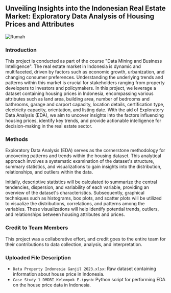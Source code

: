 ## Unveiling Insights into the Indonesian Real Estate Market: Exploratory Data Analysis of Housing Prices and Attributes

![Rumah](https://encrypted-tbn0.gstatic.com/images?q=tbn:ANd9GcRroeoHYUHyLQSZM8xwWn8ATRGNhU-YDMkLW2fQg6901Q&s) <br>

### Introduction
This project is conducted as part of the course "Data Mining and Business Intelligence". The real estate market in Indonesia is dynamic and multifaceted, driven by factors such as economic growth, urbanization, and changing consumer preferences. Understanding the underlying trends and patterns within this market is crucial for stakeholders ranging from property developers to investors and policymakers. In this project, we leverage a dataset containing housing prices in Indonesia, encompassing various attributes such as land area, building area, number of bedrooms and bathrooms, garage and carport capacity, location details, certification type, electricity capacity, orientation, and listing date. With the aid of Exploratory Data Analysis (EDA), we aim to uncover insights into the factors influencing housing prices, identify key trends, and provide actionable intelligence for decision-making in the real estate sector.

### Methods
Exploratory Data Analysis (EDA) serves as the cornerstone methodology for uncovering patterns and trends within the housing dataset. This analytical approach involves a systematic examination of the dataset's structure, summary statistics, and visualizations to gain insights into the distribution, relationships, and outliers within the data.

Initially, descriptive statistics will be calculated to summarize the central tendencies, dispersion, and variability of each variable, providing an overview of the dataset's characteristics. Subsequently, graphical techniques such as histograms, box plots, and scatter plots will be utilized to visualize the distributions, correlations, and patterns among the variables. These visualizations will help identify potential trends, outliers, and relationships between housing attributes and prices.

### Credit to Team Members
This project was a collaborative effort, and credit goes to the entire team for their contributions to data collection, analysis, and interpretation.

### Uploaded File Description
- `Data Property Indonesia Ganjil 2023.xlsx`: Raw dataset containing information about house price in Indonesia.
- `Case Study 1 DMDBI_Kelompok E.ipynb`: Python script for performing EDA on the house price data in Indonesia.
